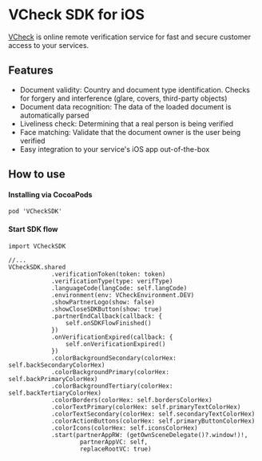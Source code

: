 # VCheck SDK for iOS

[VCheck](https://vycheck.com/) is online remote verification service for fast and secure customer access to your services.

## Features

- Document validity: Country and document type identification. Checks for forgery and interference (glare, covers, third-party objects)
- Document data recognition: The data of the loaded document is automatically parsed
- Liveliness check: Determining that a real person is being verified
- Face matching: Validate that the document owner is the user being verified
- Easy integration to your service's iOS app out-of-the-box

## How to use
#### Installing via CocoaPods

```
pod 'VCheckSDK'
```

#### Start SDK flow

```
import VCheckSDK

//...
VCheckSDK.shared
            .verificationToken(token: token)
            .verificationType(type: verifType)
            .languageCode(langCode: self.langCode)
            .environment(env: VCheckEnvironment.DEV)
            .showPartnerLogo(show: false)
            .showCloseSDKButton(show: true)
            .partnerEndCallback(callback: {
                self.onSDKFlowFinished()
            })
            .onVerificationExpired(callback: {
                self.onVerificationExpired()
            })
            .colorBackgroundSecondary(colorHex: self.backSecondaryColorHex)
            .colorBackgroundPrimary(colorHex: self.backPrimaryColorHex)
            .colorBackgroundTertiary(colorHex: self.backTertiaryColorHex)
            .colorBorders(colorHex: self.bordersColorHex)
            .colorTextPrimary(colorHex: self.primaryTextColorHex)
            .colorTextSecondary(colorHex: self.secondaryTextColorHex)
            .colorActionButtons(colorHex: self.primaryButtonColorHex)
            .colorIcons(colorHex: self.iconsColorHex)
            .start(partnerAppRW: (getOwnSceneDelegate()?.window!)!,
                    partnerAppVC: self,
                    replaceRootVC: true)
```
